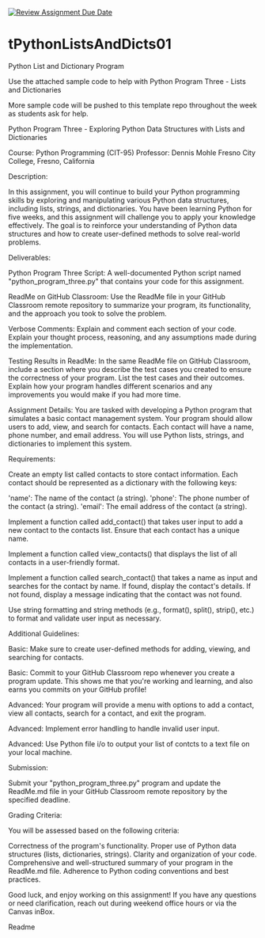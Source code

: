 [![Review Assignment Due Date](https://classroom.github.com/assets/deadline-readme-button-24ddc0f5d75046c5622901739e7c5dd533143b0c8e959d652212380cedb1ea36.svg)](https://classroom.github.com/a/07tV9k7q)
# tPythonListsAndDicts01
Python List and Dictionary Program

Use the attached sample code to help with Python Program Three - Lists and Dictionaries

More sample code will be pushed to this template repo throughout the week as students ask for help.

Python Program Three - Exploring Python Data Structures with Lists and Dictionaries

Course: Python Programming (CIT-95)
Professor: Dennis Mohle
Fresno City College, Fresno, California

Description:

In this assignment, you will continue to build your Python programming skills by exploring and manipulating various Python data structures, including lists, strings, and dictionaries. You have been learning Python for five weeks, and this assignment will challenge you to apply your knowledge effectively. The goal is to reinforce your understanding of Python data structures and how to create user-defined methods to solve real-world problems.

Deliverables:

Python Program Three Script: A well-documented Python script named "python_program_three.py" that contains your code for this assignment.

ReadMe on GitHub Classroom: Use the ReadMe file in your GitHub Classroom remote repository to summarize your program, its functionality, and the approach you took to solve the problem. 

Verbose Comments: Explain and comment each section of your code. Explain your thought process, reasoning, and any assumptions made during the implementation.

Testing Results in ReadMe: In the same ReadMe file on GitHub Classroom, include a section where you describe the test cases you created to ensure the correctness of your program. List the test cases and their outcomes. Explain how your program handles different scenarios and any improvements you would make if you had more time.

Assignment Details:
You are tasked with developing a Python program that simulates a basic contact management system. Your program should allow users to add, view, and search for contacts. Each contact will have a name, phone number, and email address. You will use Python lists, strings, and dictionaries to implement this system.

Requirements:

Create an empty list called contacts to store contact information. Each contact should be represented as a dictionary with the following keys:

'name': The name of the contact (a string).
'phone': The phone number of the contact (a string).
'email': The email address of the contact (a string).

Implement a function called add_contact() that takes user input to add a new contact to the contacts list. Ensure that each contact has a unique name.

Implement a function called view_contacts() that displays the list of all contacts in a user-friendly format.

Implement a function called search_contact() that takes a name as input and searches for the contact by name. If found, display the contact's details. If not found, display a message indicating that the contact was not found.

Use string formatting and string methods (e.g., format(), split(), strip(), etc.) to format and validate user input as necessary.

Additional Guidelines:

Basic: Make sure to create user-defined methods for adding, viewing, and searching for contacts.

Basic: Commit to your GitHub Classroom repo whenever you create a program update. This shows me that you're working and learning, and also earns you commits on your GitHub profile!

Advanced: Your program will provide a menu with options to add a contact, view all contacts, search for a contact, and exit the program.

Advanced: Implement error handling to handle invalid user input.

Advanced: Use Python file i/o to output your list of contcts to a text file on your local machine. 

Submission:

Submit your "python_program_three.py" program and update the ReadMe.md file in your GitHub Classroom remote repository by the specified deadline.

Grading Criteria:

You will be assessed based on the following criteria:

Correctness of the program's functionality.
Proper use of Python data structures (lists, dictionaries, strings).
Clarity and organization of your code.
Comprehensive and well-structured summary of your program in the ReadMe.md file.
Adherence to Python coding conventions and best practices.

Good luck, and enjoy working on this assignment! If you have any questions or need clarification, reach out during weekend office hours or via the Canvas inBox.


Readme 
